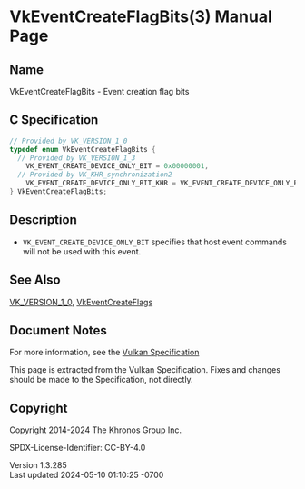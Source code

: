 # VkEventCreateFlagBits(3) Manual Page

## Name

VkEventCreateFlagBits - Event creation flag bits



## <a href="#_c_specification" class="anchor"></a>C Specification

``` c
// Provided by VK_VERSION_1_0
typedef enum VkEventCreateFlagBits {
  // Provided by VK_VERSION_1_3
    VK_EVENT_CREATE_DEVICE_ONLY_BIT = 0x00000001,
  // Provided by VK_KHR_synchronization2
    VK_EVENT_CREATE_DEVICE_ONLY_BIT_KHR = VK_EVENT_CREATE_DEVICE_ONLY_BIT,
} VkEventCreateFlagBits;
```

## <a href="#_description" class="anchor"></a>Description

- `VK_EVENT_CREATE_DEVICE_ONLY_BIT` specifies that host event commands
  will not be used with this event.

## <a href="#_see_also" class="anchor"></a>See Also

[VK_VERSION_1_0](https://registry.khronos.org/vulkan/specs/1.3-extensions/man/html/VK_VERSION_1_0.html),
[VkEventCreateFlags](https://registry.khronos.org/vulkan/specs/1.3-extensions/man/html/VkEventCreateFlags.html)

## <a href="#_document_notes" class="anchor"></a>Document Notes

For more information, see the <a
href="https://registry.khronos.org/vulkan/specs/1.3-extensions/html/vkspec.html#VkEventCreateFlagBits"
target="_blank" rel="noopener">Vulkan Specification</a>

This page is extracted from the Vulkan Specification. Fixes and changes
should be made to the Specification, not directly.

## <a href="#_copyright" class="anchor"></a>Copyright

Copyright 2014-2024 The Khronos Group Inc.

SPDX-License-Identifier: CC-BY-4.0

Version 1.3.285  
Last updated 2024-05-10 01:10:25 -0700
